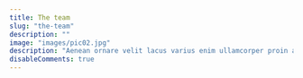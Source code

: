 ```yaml
---
title: The team
slug: "the-team"
description: ""
image: "images/pic02.jpg"
description: "Aenean ornare velit lacus varius enim ullamcorper proin aliquam facilisis ante sed etiam magna interdum congue. Lorem ipsum dolor amet nullam sed etiam veroeros."
disableComments: true
---
```

